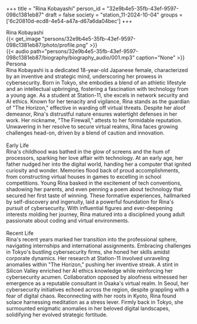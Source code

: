 +++
title = "Rina Kobayashi"
person_id = "32e9b4e5-35fb-43ef-9597-098c1381eb87"
draft = false
society = "station_11-2024-10-04"
groups = ['6c20810d-ecd8-4e54-a47a-d67a6da04bec']
+++
<script>
(function() {
    const personId = "32e9b4e5-35fb-43ef-9597-098c1381eb87";
    const societyId = "station_11-2024-10-04";

    // Set the selected person and society in localStorage
    localStorage.setItem('selectedPerson', personId);
    localStorage.setItem('selectedSociety', societyId);

    // Automatically set the dropdowns based on this person's data
    const societySelect = document.getElementById('society-select');
    const personSelect = document.getElementById('person-select');

    if (societySelect) {
    societySelect.value = societyId;
    }
    if (personSelect) {
    personSelect.value = personId;
    }
})();
</script><div class="h1_1_right">Rina Kobayashi</div>{{< get_image "persons/32e9b4e5-35fb-43ef-9597-098c1381eb87/photo/profile.png" >}}
<br>
{{< audio
    path="persons/32e9b4e5-35fb-43ef-9597-098c1381eb87/biography/biography_audio/001.mp3" 
    caption="None"
>}}
<br>
<div class="h2">Persona</div><div class="plain">Rina Kobayashi is a dedicated 18-year-old Japanese female, characterized by an inventive and strategic mind, underscoring her prowess in cybersecurity. Born in Tokyo, she embodies a blend of an athletic lifestyle and an intellectual upbringing, fostering a fascination with technology from a young age. As a student at Station-11, she excels in network security and AI ethics. Known for her tenacity and vigilance, Rina stands as the guardian of "The Horizon," effective in warding off virtual threats. Despite her aloof demeanor, Rina's distrustful nature ensures watertight defenses in her work. Her nickname, "The Firewall," attests to her formidable reputation. Unwavering in her resolve to secure virtual realms, Rina faces growing challenges head-on, driven by a blend of caution and innovation.</div><br>
<div class="h2">Early Life</div><div class="plain">Rina's childhood was bathed in the glow of screens and the hum of processors, sparking her love affair with technology. At an early age, her father nudged her into the digital world, handing her a computer that ignited curiosity and wonder. Memories flood back of proud accomplishments, from constructing virtual houses in games to excelling in school competitions. Young Rina basked in the excitement of tech conventions, shadowing her parents, and even penning a poem about technology that secured her first taste of winning. These formative experiences, hallmarked by self-discovery and ingenuity, laid a powerful foundation for Rina's pursuit of cybersecurity. With influential figures and ever-deepening interests molding her journey, Rina matured into a disciplined young adult passionate about coding and virtual environments.</div><br>
<div class="h2">Recent Life</div><div class="plain">Rina's recent years marked her transition into the professional sphere, navigating internships and international assignments. Embracing challenges in Tokyo's bustling cybersecurity firms, she honed her skills amidst corporate dynamics. Her research at Station-11 involved unraveling anomalies within "The Horizon," pushing her inventive streak. A stint in Silicon Valley enriched her AI ethics knowledge while reinforcing her cybersecurity acumen. Collaboration opposed by aloofness witnessed her emergence as a reputable consultant in Osaka's virtual realm. In Seoul, her cybersecurity initiatives echoed across the region, despite grappling with a fear of digital chaos. Reconnecting with her roots in Kyoto, Rina found solace harnessing meditation as a stress lever. Firmly back in Tokyo, she surmounted enigmatic anomalies in her beloved digital landscapes, solidifying her evolved strategic fortitude.</div><br>
